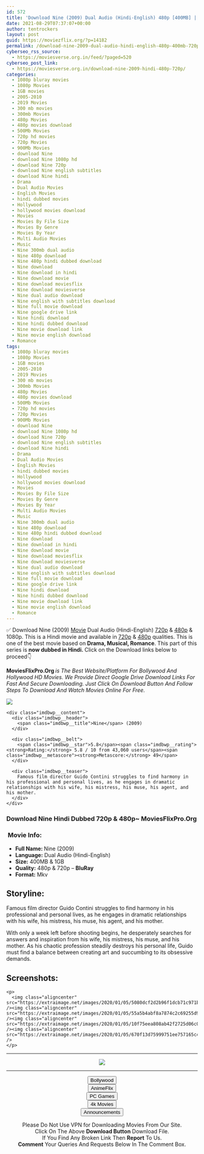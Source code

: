 ```yaml
---
id: 572
title: 'Download Nine (2009) Dual Audio (Hindi-English) 480p [400MB] || 720p [1GB]'
date: 2021-08-29T07:37:07+00:00
author: tentrockers
layout: post
guid: https://moviezflix.org/?p=14182
permalink: /download-nine-2009-dual-audio-hindi-english-480p-400mb-720p-1gb/
cyberseo_rss_source:
  - https://moviesverse.org.in/feed/?paged=520
cyberseo_post_link:
  - https://moviesverse.org.in/download-nine-2009-hindi-480p-720p/
categories:
  - 1080p bluray movies
  - 1080p Movies
  - 1GB movies
  - 2005-2010
  - 2019 Movies
  - 300 mb movies
  - 300mb Movies
  - 480p Movies
  - 480p movies download
  - 500Mb Movies
  - 720p hd movies
  - 720p Movies
  - 900Mb Movies
  - download Nine
  - download Nine 1080p hd
  - download Nine 720p
  - download Nine english subtitles
  - download Nine hindi
  - Drama
  - Dual Audio Movies
  - English Movies
  - hindi dubbed movies
  - Hollywood
  - hollywood movies download
  - Movies
  - Movies By File Size
  - Movies By Genre
  - Movies By Year
  - Multi Audio Movies
  - Music
  - Nine 300mb dual audio
  - Nine 480p download
  - Nine 480p hindi dubbed download
  - Nine download
  - Nine download in hindi
  - Nine download movie
  - Nine download moviesflix
  - Nine download moviesverse
  - Nine dual audio download
  - Nine english with subtitles download
  - Nine full movie download
  - Nine google drive link
  - Nine hindi download
  - Nine hindi dubbed download
  - Nine movie download link
  - Nine movie english download
  - Romance
tags:
  - 1080p bluray movies
  - 1080p Movies
  - 1GB movies
  - 2005-2010
  - 2019 Movies
  - 300 mb movies
  - 300mb Movies
  - 480p Movies
  - 480p movies download
  - 500Mb Movies
  - 720p hd movies
  - 720p Movies
  - 900Mb Movies
  - download Nine
  - download Nine 1080p hd
  - download Nine 720p
  - download Nine english subtitles
  - download Nine hindi
  - Drama
  - Dual Audio Movies
  - English Movies
  - hindi dubbed movies
  - Hollywood
  - hollywood movies download
  - Movies
  - Movies By File Size
  - Movies By Genre
  - Movies By Year
  - Multi Audio Movies
  - Music
  - Nine 300mb dual audio
  - Nine 480p download
  - Nine 480p hindi dubbed download
  - Nine download
  - Nine download in hindi
  - Nine download movie
  - Nine download moviesflix
  - Nine download moviesverse
  - Nine dual audio download
  - Nine english with subtitles download
  - Nine full movie download
  - Nine google drive link
  - Nine hindi download
  - Nine hindi dubbed download
  - Nine movie download link
  - Nine movie english download
  - Romance
---
```

<div class="thecontent clearfix">
  <p>
    ✅ Download Nine (2009) <a href="https://moviesverse.org.in/category/movies/" data-wpel-link="internal">Movie</a> Dual Audio (Hindi-English) <a href="https://moviesverse.org.in/720p-movies/" data-wpel-link="internal">720p</a>&nbsp;&&nbsp;<a href="https://moviesverse.org.in/480p-movies/" data-wpel-link="internal">480p</a> & 1080p. This is a Hindi movie and available in <a href="https://moviesverse.org.in/720p-movies/" data-wpel-link="internal">720p</a>&nbsp;&&nbsp;<a href="https://moviesverse.org.in/480p-movies/" data-wpel-link="internal">480p</a> qualities. This is one of the best movie based on <strong>Drama, Musical, Romance</strong>. This part of this series is <strong>now dubbed in <span>Hindi.&nbsp;</span></strong><span>Click on the Download links below to proceed👇</span>
  </p>
  
  <p>
    <strong><span>MoviesFlixPro.Org&nbsp;</span></strong><em>is The Best Website/Platform For Bollywood And Hollywood HD Movies. We Provide Direct Google Drive Download Links For Fast And Secure Downloading. Just Click On Download Button And Follow Steps To&nbsp;Download And Watch Movies Online For Free.</em>
  </p>
  
  <div class="imdbwp imdbwp--movie dark">
    <div class="imdbwp__thumb">
      <a class="imdbwp__link" target="_blank" title="Nine" href="https://www.imdb.com/title/tt0875034/" rel="nofollow external noopener noreferrer" data-wpel-link="external"><img class="imdbwp__img" src="https://m.media-amazon.com/images/M/MV5BMTY5ODA2MzQxMl5BMl5BanBnXkFtZTcwMTI4NTEwMw@@._V1_SX300.jpg" /></a>
    </div>
    
    <div class="imdbwp__content">
      <div class="imdbwp__header">
        <span class="imdbwp__title">Nine</span> (2009)
      </div>
      
      <div class="imdbwp__belt">
        <span class="imdbwp__star">5.8</span><span class="imdbwp__rating"><strong>Rating:</strong> 5.8 / 10 from 43,060 users</span><span class="imdbwp__metascore"><strong>Metascore:</strong> 49</span>
      </div>
      
      <div class="imdbwp__teaser">
        Famous film director Guido Contini struggles to find harmony in his professional and personal lives, as he engages in dramatic relationships with his wife, his mistress, his muse, his agent, and his mother.
      </div>
    </div>
  </div>
  
  <h3>
    <span>Download Nine Hindi Dubbed 720p & 480p~ MoviesFlixPro.Org</span>
  </h3>
  
  <h3>
    <span>&nbsp;Movie Info:&nbsp;</span>
  </h3>
  
  <ul>
    <li>
      <strong>Full Name: </strong>Nine (2009)
    </li>
    <li>
      <strong>Language:</strong> Dual Audio (Hindi-English)
    </li>
    <li>
      <strong>Size:</strong> 400MB & 1GB
    </li>
    <li>
      <strong>Quality:</strong> 480p & 720p – <span><strong>BluRay</strong></span>
    </li>
    <li>
      <strong>Format:</strong>&nbsp;Mkv
    </li>
  </ul>
  
  <h2>
    <span>Storyline:</span>
  </h2>
  
  <p>
    Famous film director Guido Contini struggles to find harmony in his professional and personal lives, as he engages in dramatic relationships with his wife, his mistress, his muse, his agent, and his mother.
  </p>
  
  <div>
    With only a week left before shooting begins, he desperately searches for answers and inspiration from his wife, his mistress, his muse, and his mother. As his chaotic profession steadily destroys his personal life, Guido must find a balance between creating art and succumbing to its obsessive demands.
  </div>
  
  <div class="summary_text">
    <h2>
      <span>Screenshots:</span>
    </h2>
    
    <p>
      <img class="aligncenter" src="https://extraimage.net/images/2020/01/05/5080dcf2d2b96f1dcb71c971b4c2a741.jpg" /><img class="aligncenter" src="https://extraimage.net/images/2020/01/05/55a5b4abf8a7874c2c69255d9b29693b.jpg" /><img class="aligncenter" src="https://extraimage.net/images/2020/01/05/10f75eea808ab42f2725d06c0b1d53aa.jpg" /><img class="aligncenter" src="https://extraimage.net/images/2020/01/05/670f13d75999751ee757165c47776d5e.jpg" />
    </p>
  </div>
</div>

<center>
  </p> 
  
  <hr />
  
  <p>
    <a href="http://gdrivepro.xyz/join.php" data-wpel-link="external" target="_blank" rel="nofollow external noopener noreferrer"><img src="https://i.imgur.com/FhMdWdW.png" /></a>
  </p>
  
  <hr />
  
  <p>
    <a href="https://dogemovies.xyz" target="_blank" data-wpel-link="external" rel="nofollow external noopener noreferrer"><button class="button button5">Bollywood</button></a><br /> <a href="https://animeflix.in" target="_blank" data-wpel-link="external" rel="nofollow external noopener noreferrer"><button class="button button5">AnimeFlix</button></a><br /> <a href="https://gamesflix.net/" target="_blank" data-wpel-link="external" rel="nofollow external noopener noreferrer"><button class="button button5">PC Games</button></a><br /> <a href="https://uhdmovies.in" target="_blank" data-wpel-link="external" rel="nofollow external noopener noreferrer"><button class="button button5">4k Movies</button></a><br /> <a href="https://moviesverse.org.in/announcements/" target="_blank" data-wpel-link="internal" rel="noopener"><button class="button button5">Announcements</button></a>
  </p>
  
  <div class="alert alert-danger">
    Please Do Not Use VPN for Downloading Movies From Our Site.
  </div>
  
  <div class="alert alert-success">
    Click On The Above <strong>Download Button</strong> Download File.
  </div>
  
  <div class="alert alert-warning">
    If You Find Any Broken Link Then <strong>Report</strong> To Us.
  </div>
  
  <div class="alert alert-info">
    <strong>Comment</strong> Your Queries And Requests Below In The Comment Box.
  </div>
  
  <p>
    </center>
  </p>